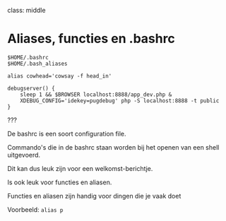 class: middle

# Aliases, functies en .bashrc

`$HOME/.bashrc`  
`$HOME/.bash_aliases`

`alias cowhead='cowsay -f head_in'`

```
debugserver() {
    sleep 1 && $BROWSER localhost:8888/app_dev.php & 
    XDEBUG_CONFIG='idekey=pugdebug' php -S localhost:8888 -t public
}
```

???

De bashrc is een soort configuration file.

Commando's die in de bashrc staan worden bij het openen van een shell uitgevoerd.

Dit kan dus leuk zijn voor een welkomst-berichtje.

Is ook leuk voor functies en aliasen.

Functies en aliasen zijn handig voor dingen die je vaak doet

Voorbeeld: `alias p`
